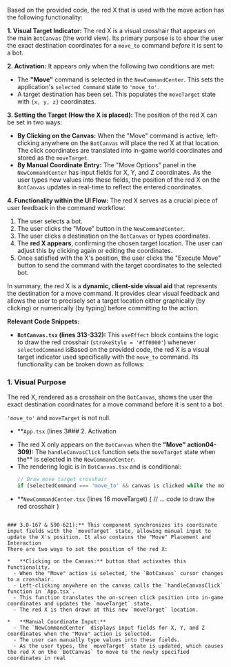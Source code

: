 Based on the provided code, the red X that is used with the move action has the following functionality:

**1. Visual Target Indicator:**
The red X is a visual crosshair that appears on the main `BotCanvas` (the world view). Its primary purpose is to show the user the exact destination coordinates for a `move_to` command *before* it is sent to a bot.

**2. Activation:**
It appears only when the following two conditions are met:
*   The **"Move"** command is selected in the `NewCommandCenter`. This sets the application's `selected
Command` state to `'move_to'`.
*   A target destination has been set. This populates the `moveTarget` state with `{x, y, z}` coordinates.

**3. Setting the Target (How the X is placed):**
The position of the red X can be set in two ways:
*   **By Clicking on the Canvas:** When the "Move" command is active, left-clicking anywhere on the `BotCanvas` will place the red X at that location. The click coordinates are translated into in-game world coordinates and stored as the `moveTarget`.
*   **By Manual Coordinate Entry:** The "Move Options" panel in the `NewCommandCenter` has input fields for X, Y, and Z coordinates. As the user types new values into these fields, the position of the red X on the `BotCanvas` updates in real-time to reflect the entered coordinates.

**4. Functionality within the UI Flow:**
The red X serves as a crucial piece of user feedback in the command workflow:
1.  The user selects a bot.
2.  The user clicks the "Move" button in the `NewCommandCenter`.
3.  The user clicks a destination on the `BotCanvas` or types coordinates.
4.  The **red X appears**, confirming the chosen target location. The user can adjust this by clicking again or editing the coordinates.
5.  Once satisfied with the X's position, the user clicks the "Execute Move" button to send the command with the target coordinates to the selected bot.

In summary, the red X is a **dynamic, client-side visual aid** that represents the destination for a move command. It provides clear visual feedback and allows the user to precisely set a target location either graphically (by clicking) or numerically (by typing) before committing to the action.

**Relevant Code Snippets:**

*   **`BotCanvas.tsx` (lines 313-332):** This `useEffect` block contains the logic to draw the red crosshair (`strokeStyle = '#ff0000'`) whenever `selectedCommand` isBased on the provided code, the red X is a visual target indicator used specifically with the `move_to` command. Its functionality can be broken down as follows:

### 1. Visual Purpose
The red X, rendered as a crosshair on the `BotCanvas`, shows the user the exact destination coordinates for a move command before it is sent to a bot.

 `'move_to'` and `moveTarget` is not null.
*   **`App.tsx` (lines 3### 2. Activation
- The red X only appears on the `BotCanvas` when the **"Move" action04-309):** The `handleCanvasClick` function sets the `moveTarget` state when the** is selected in the `NewCommandCenter`.
- The rendering logic is in `BotCanvas.tsx` and is conditional:
  ```typescript
  // Draw move target crosshair
  if (selectedCommand === 'move_to' && canvas is clicked while the move command is active.
*   **`NewCommandCenter.tsx` (lines 16 moveTarget) {
    // ... code to draw the red crosshair
  }
  ```

### 3.0-167 & 590-621):** This component synchronizes its coordinate input fields with the `moveTarget` state, allowing manual input to update the X's position. It also contains the "Move" Placement and Interaction
There are two ways to set the position of the red X:

*   **Clicking on the Canvas:** button that activates this functionality.
    - When the "Move" action is selected, the `BotCanvas` cursor changes to a crosshair.
    - Left-clicking anywhere on the canvas calls the `handleCanvasClick` function in `App.tsx`.
    - This function translates the on-screen click position into in-game coordinates and updates the `moveTarget` state.
    - The red X is then drawn at this new `moveTarget` location.

*   **Manual Coordinate Input:**
    - The `NewCommandCenter` displays input fields for X, Y, and Z coordinates when the "Move" action is selected.
    - The user can manually type values into these fields.
    - As the user types, the `moveTarget` state is updated, which causes the red X on the `BotCanvas` to move to the newly specified coordinates in real